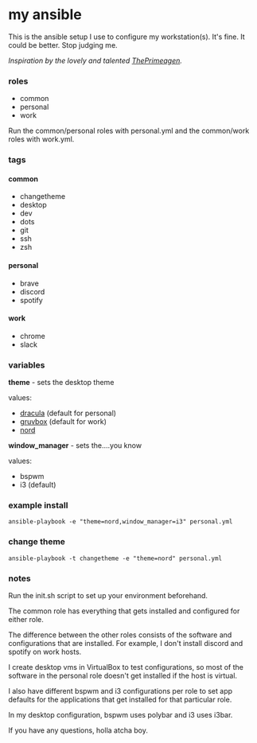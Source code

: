 # my ansible
This is the ansible setup I use to configure my workstation(s). It's fine. It could be better.
Stop judging me.

*Inspiration by the lovely and talented [ThePrimeagen](https://github.com/ThePrimeagen).*

### roles
- common
- personal
- work

Run the common/personal roles with personal.yml and the common/work roles with work.yml.

### tags

#### common
- changetheme
- desktop
- dev
- dots
- git
- ssh
- zsh

#### personal
- brave
- discord
- spotify

#### work
- chrome
- slack

### variables
__theme__ - sets the desktop theme

values:
- [dracula](https://draculatheme.com/) (default for personal)
- [gruvbox](https://github.com/morhetz/gruvbox) (default for work)
- [nord](https://www.nordtheme.com/)

__window_manager__ - sets the....you know

values:
- bspwm
- i3 (default)

### example install
`ansible-playbook -e "theme=nord,window_manager=i3" personal.yml`

### change theme
`ansible-playbook -t changetheme -e "theme=nord" personal.yml`

### notes

Run the init.sh script to set up your environment beforehand.

The common role has everything that gets installed and configured for either role.

The difference between the other roles consists of the software and configurations that are
installed. For example, I don't install discord and spotify on work hosts.

I create desktop vms in VirtualBox to test configurations, so most of the software in the personal
role doesn't get installed if the host is virtual.

I also have different bspwm and i3 configurations per role to set app defaults for the applications
that get installed for that particular role.

In my desktop configuration, bspwm uses polybar and i3 uses i3bar.

If you have any questions, holla atcha boy.
